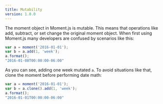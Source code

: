```yaml
---
title: Mutability
version: 1.0.0
---
```


The moment object in Moment.js is mutable. This means that operations like add, subtract, or set change the original moment object.
When first using Moment.js many developers are confused by scenarios like this:

```js
var a = moment('2016-01-01'); 
var b = a.add(1, 'week'); 
a.format();
"2016-01-08T00:00:00-06:00"
```

As you can see, adding one week mutated ``a``. To avoid situations like that, clone the moment before performing date math:

```js
var a = moment('2016-01-01'); 
var b = a.clone().add(1, 'week'); 
a.format();
"2016-01-01T00:00:00-06:00"
```